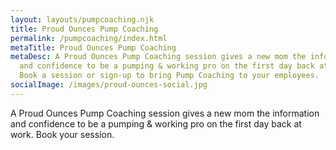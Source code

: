 ```yaml
---
layout: layouts/pumpcoaching.njk
title: Proud Ounces Pump Coaching
permalink: /pumpcoaching/index.html
metaTitle: Proud Ounces Pump Coaching
metaDesc: A Proud Ounces Pump Coaching session gives a new mom the information
  and confidence to be a pumping & working pro on the first day back at work.
  Book a session or sign-up to bring Pump Coaching to your employees.
socialImage: /images/proud-ounces-social.jpg
---
```

A Proud Ounces Pump Coaching session gives a new mom the information and confidence to be a pumping & working pro on the first day back at work. Book your session.